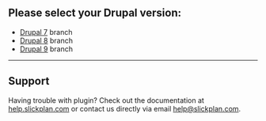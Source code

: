 ## Please select your Drupal version:
- [Drupal 7](https://github.com/slickplan/drupal-slickplan-importer/tree/drupal7) branch
- [Drupal 8](https://github.com/slickplan/drupal-slickplan-importer/tree/drupal8) branch
- [Drupal 9](https://github.com/slickplan/drupal-slickplan-importer/tree/drupal9) branch

---

## Support

Having trouble with plugin? Check out the documentation at [help.slickplan.com](http://help.slickplan.com/) or contact us directly via email [help@slickplan.com](mailto:help@slickplan.com).